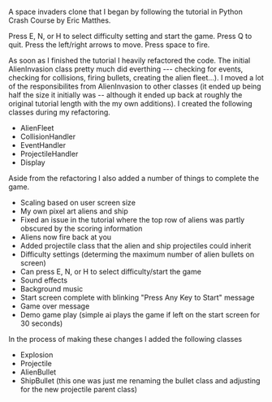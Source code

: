A space invaders clone that I began by following the tutorial in Python Crash Course by Eric Matthes. 

Press E, N, or H to select difficulty setting and start the game.
Press Q to quit.
Press the left/right arrows to move.
Press space to fire.

As soon as I finished the tutorial I heavily refactored the code. The initial AlienInvasion class pretty much did everthing --- checking for events, checking for collisions, firing bullets, creating the alien fleet...). I moved a lot of the responsibilites from AlienInvasion to other classes (it ended up being half the size it initially was -- although it ended up back at roughly the original tutorial length with the my own additions). I created the following classes during my refactoring.

- AlienFleet
- CollisionHandler
- EventHandler
- ProjectileHandler
- Display


Aside from the refactoring I also added a number of things to complete the game.

- Scaling based on user screen size
- My own pixel art aliens and ship
- Fixed an issue in the tutorial where the top row of aliens was partly obscured by the scoring information
- Aliens now fire back at you
- Added projectile class that the alien and ship projectiles could inherit
- Difficulty settings (determing the maximum number of alien bullets on screen)
- Can press E, N, or H to select difficulty/start the game
- Sound effects
- Background music
- Start screen complete with blinking "Press Any Key to Start" message
- Game over message
- Demo game play (simple ai plays the game if left on the start screen for 30 seconds)

In the process of making these changes I added the following classes

- Explosion
- Projectile
- AlienBullet
- ShipBullet (this one was just me renaming the bullet class and adjusting for the new projectile parent class)
